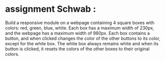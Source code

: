 # assignment Schwab :

Build a responsive module on a webpage containing 
4 square boxes with colors: red, green, blue, white. 
Each box has a maximum width of 230px, and the webpage 
has a maximum width of 980px. 
Each box contains a button, and when clicked changes the color 
of the other buttons to its color, except for the white box. 
The white box always remains white and when its button is clicked, it resets the colors of the other boxes to their original colors.


